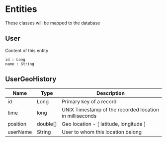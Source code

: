 Entities
=========

These classes will be mapped to the database

User
----

Content of this entity

    id : Long
    name : String


UserGeoHistory
-------------


| Name      |  Type     | Description |
------------|-----------|--------------|
| id        | Long      | Primary key of a record |
| time      | long      | UNIX Timestamp of the recorded location in milliseconds |
| position  | double[]  | Geo location - [ latitude, longitude ] |
| userName  | String    | User to whom this location belong |
